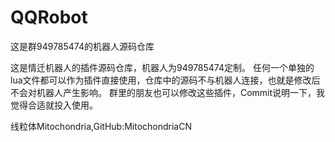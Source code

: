 # QQRobot
这是群949785474的机器人源码仓库

这是情迁机器人的插件源码仓库，机器人为949785474定制。
任何一个单独的lua文件都可以作为插件直接使用，仓库中的源码不与机器人连接，也就是修改后不会对机器人产生影响。
群里的朋友也可以修改这些插件，Commit说明一下，我觉得合适就投入使用。

线粒体Mitochondria,GitHub:MitochondriaCN
